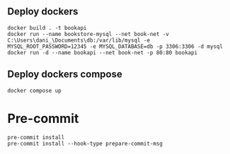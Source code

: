 

## Deploy dockers

```
docker build . -t bookapi
docker run --name bookstore-mysql --net book-net -v C:\Users\dani_\Documents\db:/var/lib/mysql -e MYSQL_ROOT_PASSWORD=12345 -e MYSQL_DATABASE=db -p 3306:3306 -d mysql
docker run -d --name bookapi --net book-net -p 80:80 bookapi
```


## Deploy dockers compose

```
docker compose up
```


# Pre-commit

```
pre-commit install  
pre-commit install --hook-type prepare-commit-msg
```
